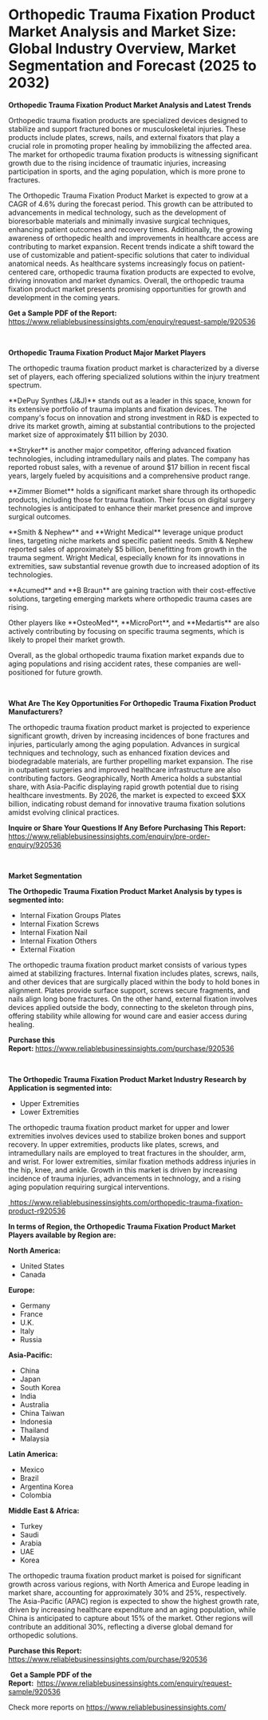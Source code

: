 <p><h1>Orthopedic Trauma Fixation Product Market Analysis and Market Size: Global Industry Overview, Market Segmentation and Forecast (2025 to 2032)</h1></p><p><strong>Orthopedic Trauma Fixation Product Market Analysis and Latest Trends</strong></p>
<p><p>Orthopedic trauma fixation products are specialized devices designed to stabilize and support fractured bones or musculoskeletal injuries. These products include plates, screws, nails, and external fixators that play a crucial role in promoting proper healing by immobilizing the affected area. The market for orthopedic trauma fixation products is witnessing significant growth due to the rising incidence of traumatic injuries, increasing participation in sports, and the aging population, which is more prone to fractures.</p><p>The Orthopedic Trauma Fixation Product Market is expected to grow at a CAGR of 4.6% during the forecast period. This growth can be attributed to advancements in medical technology, such as the development of bioresorbable materials and minimally invasive surgical techniques, enhancing patient outcomes and recovery times. Additionally, the growing awareness of orthopedic health and improvements in healthcare access are contributing to market expansion. Recent trends indicate a shift toward the use of customizable and patient-specific solutions that cater to individual anatomical needs. As healthcare systems increasingly focus on patient-centered care, orthopedic trauma fixation products are expected to evolve, driving innovation and market dynamics. Overall, the orthopedic trauma fixation product market presents promising opportunities for growth and development in the coming years.</p></p>
<p><strong>Get a Sample PDF of the Report:&nbsp;</strong> <a href="https://www.reliablebusinessinsights.com/enquiry/request-sample/920536?utm_campaign=2707&utm_medium=2&utm_source=Github&utm_content=ia&utm_term=07032025&utm_id=orthopedic-trauma-fixation-product">https://www.reliablebusinessinsights.com/enquiry/request-sample/920536</a></p>
<p>&nbsp;</p>
<p><strong>Orthopedic Trauma Fixation Product Major Market Players</strong></p>
<p><p>The orthopedic trauma fixation product market is characterized by a diverse set of players, each offering specialized solutions within the injury treatment spectrum.</p><p>**DePuy Synthes (J&J)** stands out as a leader in this space, known for its extensive portfolio of trauma implants and fixation devices. The company's focus on innovation and strong investment in R&D is expected to drive its market growth, aiming at substantial contributions to the projected market size of approximately $11 billion by 2030.</p><p>**Stryker** is another major competitor, offering advanced fixation technologies, including intramedullary nails and plates. The company has reported robust sales, with a revenue of around $17 billion in recent fiscal years, largely fueled by acquisitions and a comprehensive product range.</p><p>**Zimmer Biomet** holds a significant market share through its orthopedic products, including those for trauma fixation. Their focus on digital surgery technologies is anticipated to enhance their market presence and improve surgical outcomes.</p><p>**Smith & Nephew** and **Wright Medical** leverage unique product lines, targeting niche markets and specific patient needs. Smith & Nephew reported sales of approximately $5 billion, benefitting from growth in the trauma segment. Wright Medical, especially known for its innovations in extremities, saw substantial revenue growth due to increased adoption of its technologies.</p><p>**Acumed** and **B Braun** are gaining traction with their cost-effective solutions, targeting emerging markets where orthopedic trauma cases are rising. </p><p>Other players like **OsteoMed**, **MicroPort**, and **Medartis** are also actively contributing by focusing on specific trauma segments, which is likely to propel their market growth. </p><p>Overall, as the global orthopedic trauma fixation market expands due to aging populations and rising accident rates, these companies are well-positioned for future growth.</p></p>
<p>&nbsp;</p>
<p><strong>What Are The Key Opportunities For Orthopedic Trauma Fixation Product Manufacturers?</strong></p>
<p><p>The orthopedic trauma fixation product market is projected to experience significant growth, driven by increasing incidences of bone fractures and injuries, particularly among the aging population. Advances in surgical techniques and technology, such as enhanced fixation devices and biodegradable materials, are further propelling market expansion. The rise in outpatient surgeries and improved healthcare infrastructure are also contributing factors. Geographically, North America holds a substantial share, with Asia-Pacific displaying rapid growth potential due to rising healthcare investments. By 2026, the market is expected to exceed $XX billion, indicating robust demand for innovative trauma fixation solutions amidst evolving clinical practices.</p></p>
<p><strong>Inquire or Share Your Questions If Any Before Purchasing This Report:</strong> <a href="https://www.reliablebusinessinsights.com/enquiry/pre-order-enquiry/920536?utm_campaign=2707&utm_medium=2&utm_source=Github&utm_content=ia&utm_term=07032025&utm_id=orthopedic-trauma-fixation-product">https://www.reliablebusinessinsights.com/enquiry/pre-order-enquiry/920536</a></p>
<p>&nbsp;</p>
<p><strong>Market Segmentation</strong></p>
<p><strong>The Orthopedic Trauma Fixation Product Market Analysis by types is segmented into:</strong></p>
<p><ul><li>Internal Fixation Groups Plates</li><li>Internal Fixation Screws</li><li>Internal Fixation Nail</li><li>Internal Fixation Others</li><li>External Fixation</li></ul></p>
<p><p>The orthopedic trauma fixation product market consists of various types aimed at stabilizing fractures. Internal fixation includes plates, screws, nails, and other devices that are surgically placed within the body to hold bones in alignment. Plates provide surface support, screws secure fragments, and nails align long bone fractures. On the other hand, external fixation involves devices applied outside the body, connecting to the skeleton through pins, offering stability while allowing for wound care and easier access during healing.</p></p>
<p><strong>Purchase this Report:&nbsp;</strong><a href="https://www.reliablebusinessinsights.com/purchase/920536?utm_campaign=2707&utm_medium=2&utm_source=Github&utm_content=ia&utm_term=07032025&utm_id=orthopedic-trauma-fixation-product">https://www.reliablebusinessinsights.com/purchase/920536</a></p>
<p>&nbsp;</p>
<p><strong>The Orthopedic Trauma Fixation Product Market Industry Research by Application is segmented into:</strong></p>
<p><ul><li>Upper Extremities</li><li>Lower Extremities</li></ul></p>
<p><p>The orthopedic trauma fixation product market for upper and lower extremities involves devices used to stabilize broken bones and support recovery. In upper extremities, products like plates, screws, and intramedullary nails are employed to treat fractures in the shoulder, arm, and wrist. For lower extremities, similar fixation methods address injuries in the hip, knee, and ankle. Growth in this market is driven by increasing incidence of trauma injuries, advancements in technology, and a rising aging population requiring surgical interventions.</p></p>
<p><a href="https://www.reliablebusinessinsights.com/orthopedic-trauma-fixation-product-r920536?utm_campaign=2707&utm_medium=2&utm_source=Github&utm_content=ia&utm_term=07032025&utm_id=orthopedic-trauma-fixation-product">&nbsp;https://www.reliablebusinessinsights.com/orthopedic-trauma-fixation-product-r920536</a></p>
<p><strong>In terms of Region, the Orthopedic Trauma Fixation Product Market Players available by Region are:</strong></p>
<p>
    <p> <strong> North America: </strong>
        <ul>
            <li>United States</li>
            <li>Canada</li>
        </ul>
        </p> 
    <p> <strong> Europe: </strong>
        <ul>
            <li>Germany</li>
            <li>France</li>
            <li>U.K.</li>
            <li>Italy</li>
            <li>Russia</li>
        </ul>
        </p> 
    <p> <strong> Asia-Pacific: </strong>
        <ul>
            <li>China</li>
            <li>Japan</li>
            <li>South Korea</li>
            <li>India</li>
            <li>Australia</li>
            <li>China Taiwan</li>
            <li>Indonesia</li>
            <li>Thailand</li>
            <li>Malaysia</li>
        </ul>
        </p> 
    <p> <strong> Latin America: </strong>
        <ul>
            <li>Mexico</li>
            <li>Brazil</li>
            <li>Argentina Korea</li>
            <li>Colombia</li>
        </ul>
        </p> 
    <p> <strong> Middle East & Africa: </strong>
        <ul>
            <li>Turkey</li>
            <li>Saudi</li>
            <li>Arabia</li>
            <li>UAE</li>
            <li>Korea</li>
        </ul>
    </p>
    </p>
<p><p>The orthopedic trauma fixation product market is poised for significant growth across various regions, with North America and Europe leading in market share, accounting for approximately 30% and 25%, respectively. The Asia-Pacific (APAC) region is expected to show the highest growth rate, driven by increasing healthcare expenditure and an aging population, while China is anticipated to capture about 15% of the market. Other regions will contribute an additional 30%, reflecting a diverse global demand for orthopedic solutions.</p></p>
<p><strong>Purchase this Report: </strong><a href="https://www.reliablebusinessinsights.com/purchase/920536?utm_campaign=2707&utm_medium=2&utm_source=Github&utm_content=ia&utm_term=07032025&utm_id=orthopedic-trauma-fixation-product">https://www.reliablebusinessinsights.com/purchase/920536</a></p>
<p>&nbsp;<strong>Get a Sample PDF of the Report:&nbsp;&nbsp;</strong><a href="https://www.reliablebusinessinsights.com/enquiry/request-sample/920536?utm_campaign=2707&utm_medium=2&utm_source=Github&utm_content=ia&utm_term=07032025&utm_id=orthopedic-trauma-fixation-product">https://www.reliablebusinessinsights.com/enquiry/request-sample/920536</a></p>
<p><strong></strong></p>
<p>Check more reports on <a href="https://www.reliablebusinessinsights.com/?utm_campaign=2707&utm_medium=2&utm_source=Github&utm_content=ia&utm_term=07032025&utm_id=orthopedic-trauma-fixation-product">https://www.reliablebusinessinsights.com/</a></p>